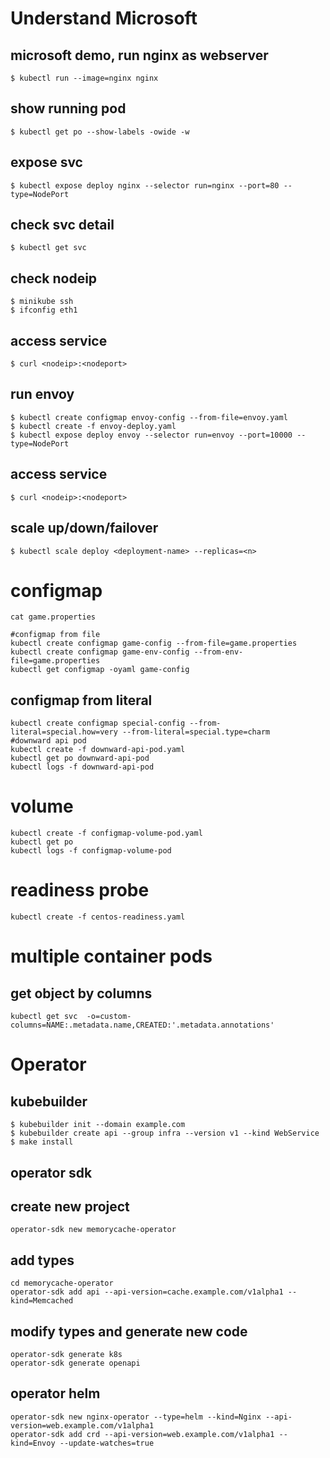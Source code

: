 # Understand Microsoft
## microsoft demo, run nginx as webserver
```
$ kubectl run --image=nginx nginx
```
## show running pod
```
$ kubectl get po --show-labels -owide -w
```
## expose svc
```
$ kubectl expose deploy nginx --selector run=nginx --port=80 --type=NodePort
```
## check svc detail
```
$ kubectl get svc
```
## check nodeip
```
$ minikube ssh
$ ifconfig eth1
```
## access service
```
$ curl <nodeip>:<nodeport>
```
## run envoy
```
$ kubectl create configmap envoy-config --from-file=envoy.yaml
$ kubectl create -f envoy-deploy.yaml
$ kubectl expose deploy envoy --selector run=envoy --port=10000 --type=NodePort
```
## access service
```
$ curl <nodeip>:<nodeport>
```
## scale up/down/failover
```
$ kubectl scale deploy <deployment-name> --replicas=<n>
```
# configmap
```
cat game.properties

#configmap from file
kubectl create configmap game-config --from-file=game.properties
kubectl create configmap game-env-config --from-env-file=game.properties
kubectl get configmap -oyaml game-config
```
## configmap from literal
```
kubectl create configmap special-config --from-literal=special.how=very --from-literal=special.type=charm
#downward api pod
kubectl create -f downward-api-pod.yaml
kubectl get po downward-api-pod
kubectl logs -f downward-api-pod
```
# volume
```
kubectl create -f configmap-volume-pod.yaml
kubectl get po
kubectl logs -f configmap-volume-pod
```
# readiness probe
```
kubectl create -f centos-readiness.yaml
```
# multiple container pods
## get object by columns
```
kubectl get svc  -o=custom-columns=NAME:.metadata.name,CREATED:'.metadata.annotations'
```
# Operator
## kubebuilder
```
$ kubebuilder init --domain example.com
$ kubebuilder create api --group infra --version v1 --kind WebService
$ make install
```
## operator sdk
## create new project
```
operator-sdk new memorycache-operator
```
## add types

```
cd memorycache-operator
operator-sdk add api --api-version=cache.example.com/v1alpha1 --kind=Memcached
```
## modify types and generate new code

```
operator-sdk generate k8s
operator-sdk generate openapi
```
## operator helm
```
operator-sdk new nginx-operator --type=helm --kind=Nginx --api-version=web.example.com/v1alpha1
operator-sdk add crd --api-version=web.example.com/v1alpha1 --kind=Envoy --update-watches=true
```